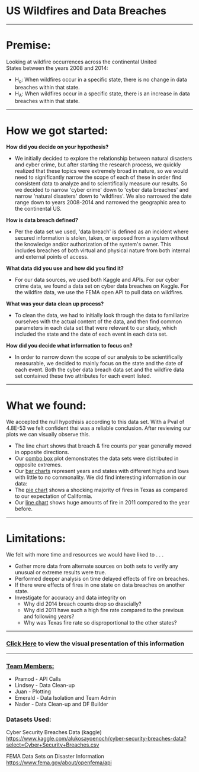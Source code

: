 # US Wildfires and Data Breaches

--- 

# Premise:
Looking at wildfire occurrences across the continental United States between the years 2008 and 2014:
* H<sub>o</sub>: 
  When wildfires occur in a specific state, there is no change in data breaches within that state.
* H<sub>A</sub>: 
  When wildfires occur in a specific state, there is an increase in data breaches within that state.
  
---
# How we got started:

**How did you decide on your hypothesis?**
* We initially decided to explore the relationship between natural disasters and cyber crime, but after starting the research process, we quickly realized that these topics were extremely broad in nature, so we would need to significantly narrow the scope of each of these in order find consistent data to analyze and to scientifically measure our results. So we decided to narrow 'cyber crime' down to 'cyber data breaches' and narrow 'natural disasters' down to 'wildfires'. We also narrowed the date range down to years 2008-2014 and narrowed the geographic area to the continental US. 

    
**How is data breach defined?**
* Per the data set we used, 'data breach' is defined as an incident where secured information is stolen, taken, or exposed from a system without the knowledge and/or authorization of the system's owner. This includes breaches of both virtual and physical nature from both internal and external points of access.
    
**What data did you use and how did you find it?**
* For our data sources, we used both Kaggle and APIs. For our cyber crime data, we found a data set on cyber data breaches on Kaggle. For the wildfire data, we use the FEMA open API to pull data on wildfires.
    
**What was your data clean up process?**
* To clean the data, we had to initially look through the data to familiarize ourselves with the actual content of the data, and then find common parameters in each data set that were relevant to our study, which included the state and the date of each event in each data set. 
    
**How did you decide what information to focus on?**
* In order to narrow down the scope of our analysis to be scientifically measurable, we decided to mainly focus on the state and the date of each event. Both the cyber data breach data set and the wildfire data set contained these two attributes for each event listed. 
    
---  
# What we found:

We accepted the null hypothisis according to this data set. With a Pval of 4.8E-53 we felt confident thsi was a reliable conclusion. After reviewing our plots we can visually observe this.
* The line chart shows that breach & fire counts per year generally moved in opposite directions.
* Our [combo box](https://github.com/eglulu6/Project_1_Team_Platypus/blob/main/Images/combo_box_plot.png) plot demonstrates the data sets were distributed in opposite extremes.
* Our [bar charts](https://github.com/eglulu6/Project_1_Team_Platypus/tree/main/Images) represent years and states with different highs and lows with little to no commonality.
We did find interesting information in our data:
* The [pie chart](https://github.com/eglulu6/Project_1_Team_Platypus/blob/main/Images/FiresPie.png) shows a shocking majority of fires in Texas as compared to our expectation of California.
* Our [line chart](https://github.com/eglulu6/Project_1_Team_Platypus/blob/main/Images/BreachFireCountline.png) shows huge amounts of fire in 2011 compared to the year before.
---
# Limitations:

We felt with more time and resources we would have liked to . . .
* Gather more data from alternate sources on both sets to verify any unusual or extreme results were true.
* Performed deeper analysis on time delayed effects of fire on breaches.
* If there were effects of fires in one state on data breaches on another state. 
* Investigate for accuracy and data integrity on
	* Why did 2014 breach counts drop so drascially?
	* Why did 2011 have such a high fire rate compared to the previous and following years?
	* Why was Texas fire rate so disproportional to the other states?
---
### [Click Here](https://github.com/eglulu6/Project_1_Team_Platypus/blob/main/Wildfire_v_Breaches%20Presentation.pdf) to view the visual presentation of this information
---
### [Team Members:](https://github.com/eglulu6/Project_1_Team_Platypus/blob/main/Images/meet_the_team.png)
* Pramod - API Calls
* Lindsey - Data Clean-up
* Juan - Plotting
* Emerald - Data Isolation and Team Admin
* Nader - Data Clean-up and DF Builder

### Datasets Used:

Cyber Security Breaches Data (kaggle)
https://www.kaggle.com/alukosayoenoch/cyber-security-breaches-data?select=Cyber+Security+Breaches.csv

FEMA Data Sets on Disaster Information
https://www.fema.gov/about/openfema/api
